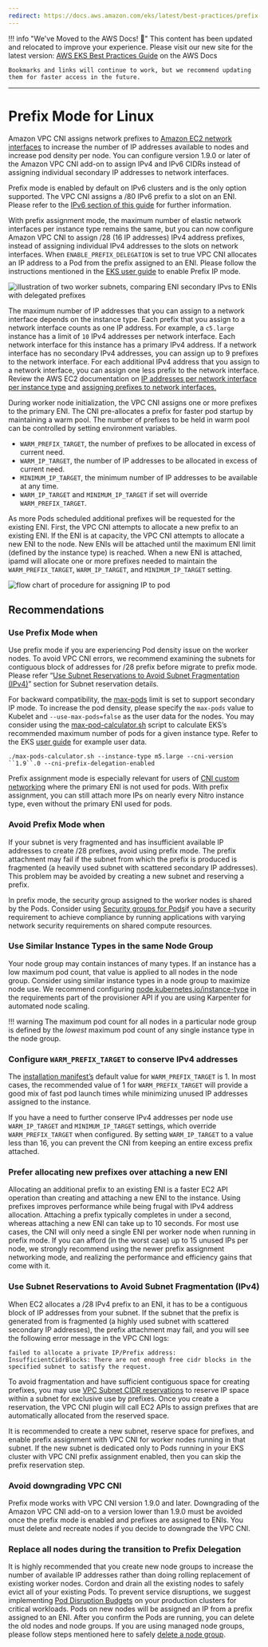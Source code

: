```yaml
---
redirect: https://docs.aws.amazon.com/eks/latest/best-practices/prefix-mode-linux.html
---
```



!!! info "We've Moved to the AWS Docs! 🚀"
    This content has been updated and relocated to improve your experience. 
    Please visit our new site for the latest version:
    [AWS EKS Best Practices Guide](https://docs.aws.amazon.com/eks/latest/best-practices/prefix-mode-linux.html) on the AWS Docs

    Bookmarks and links will continue to work, but we recommend updating them for faster access in the future.

---

# Prefix Mode for Linux

Amazon VPC CNI assigns network prefixes to [Amazon EC2 network interfaces](https://docs.aws.amazon.com/AWSEC2/latest/UserGuide/ec2-prefix-eni.html) to increase the number of IP addresses available to nodes and increase pod density per node. You can configure version 1.9.0 or later of the Amazon VPC CNI add-on to assign IPv4 and IPv6 CIDRs instead of assigning individual secondary IP addresses to network interfaces. 

Prefix mode is enabled by default on IPv6 clusters and is the only option supported. The VPC CNI assigns a /80 IPv6 prefix to a slot on an ENI. Please refer to the [IPv6 section of this guide](../ipv6/index.md) for further information. 

With prefix assignment mode, the maximum number of elastic network interfaces per instance type remains the same, but you can now configure Amazon VPC CNI to assign /28 (16 IP addresses) IPv4 address prefixes, instead of assigning individual IPv4 addresses to the slots on network interfaces. When `ENABLE_PREFIX_DELEGATION` is set to true VPC CNI allocates an IP address to a Pod from the prefix assigned to an ENI.  Please follow the instructions mentioned in the [EKS user guide](https://docs.aws.amazon.com/eks/latest/userguide/cni-increase-ip-addresses.html) to enable Prefix IP mode. 

![illustration of two worker subnets, comparing ENI secondary IPvs to ENIs with delegated prefixes](./image.png)

The maximum number of IP addresses that you can assign to a network interface depends on the instance type. Each prefix that you assign to a network interface counts as one IP address. For example, a `c5.large` instance has a limit of `10` IPv4 addresses per network interface. Each network interface for this instance has a primary IPv4 address. If a network interface has no secondary IPv4 addresses, you can assign up to 9 prefixes to the network interface. For each additional IPv4 address that you assign to a network interface, you can assign one less prefix to the network interface. Review the AWS EC2 documentation on [IP addresses per network interface per instance type](https://docs.aws.amazon.com/AWSEC2/latest/UserGuide/using-eni.html#AvailableIpPerENI) and [assigning prefixes to network interfaces.](https://docs.aws.amazon.com/AWSEC2/latest/UserGuide/ec2-prefix-eni.html)

During worker node initialization, the VPC CNI assigns one or more prefixes to the primary ENI. The CNI pre-allocates a prefix for faster pod startup by maintaining a warm pool. The number of prefixes to be held in warm pool can be controlled by setting environment variables.

* `WARM_PREFIX_TARGET`, the number of prefixes to be allocated in excess of current need.
* `WARM_IP_TARGET`, the number of IP addresses to be allocated in excess of current need.
* `MINIMUM_IP_TARGET`, the minimum number of IP addresses to be available at any time.
* `WARM_IP_TARGET` and `MINIMUM_IP_TARGET` if set will override `WARM_PREFIX_TARGET`.

As more Pods scheduled additional prefixes will be requested for the existing ENI. First, the VPC CNI attempts to allocate a new prefix to an existing ENI. If the ENI is at capacity, the VPC CNI attempts to allocate a new ENI to the node. New ENIs will be attached until the maximum ENI limit (defined by the instance type) is reached. When a new ENI is attached, ipamd will allocate one or more prefixes needed to maintain the `WARM_PREFIX_TARGET`, `WARM_IP_TARGET`, and `MINIMUM_IP_TARGET` setting.


![flow chart of procedure for assigning IP to pod](./image-2.jpeg)

## Recommendations

### Use Prefix Mode when

Use prefix mode if you are experiencing Pod density issue on the worker nodes. To avoid VPC CNI errors, we recommend examining the subnets for contiguous block of addresses for /28 prefix before migrate to prefix mode. Please refer “[Use Subnet Reservations to Avoid Subnet Fragmentation (IPv4)](https://docs.aws.amazon.com/vpc/latest/userguide/subnet-cidr-reservation.html)” section for Subnet reservation details. 

For backward compatibility, the [max-pods](https://github.com/awslabs/amazon-eks-ami/blob/master/files/eni-max-pods.txt) limit is set to support secondary IP mode. To increase the pod density, please specify the `max-pods` value to Kubelet and `--use-max-pods=false` as the user data for the nodes. You may consider using the [max-pod-calculator.sh](https://github.com/awslabs/amazon-eks-ami/blob/master/files/max-pods-calculator.sh) script to calculate EKS’s recommended maximum number of pods for a given instance type. Refer to the EKS [user guide](https://docs.aws.amazon.com/eks/latest/userguide/cni-increase-ip-addresses.html) for example user data.

```
./max-pods-calculator.sh --instance-type m5.large --cni-version ``1.9``.0 --cni-prefix-delegation-enabled
```


Prefix assignment mode is especially relevant for users of [CNI custom networking](https://docs.aws.amazon.com/eks/latest/userguide/cni-custom-network.html) where the primary ENI is not used for pods. With prefix assignment, you can still attach more IPs on nearly every Nitro instance type, even without the primary ENI used for pods.

### Avoid Prefix Mode when

If your subnet is very fragmented and has insufficient available IP addresses to create /28 prefixes, avoid using prefix mode. The prefix attachment may fail if the subnet from which the prefix is produced is fragmented (a heavily used subnet with scattered secondary IP addresses). This problem may be avoided by creating a new subnet and reserving a prefix.

In prefix mode, the security group assigned to the worker nodes is shared by the Pods. Consider using [Security groups for Pods](../sgpp/index.md)if you have a security requirement to achieve compliance by running applications with varying network security requirements on shared compute resources.

### Use Similar Instance Types in the same Node Group

Your node group may contain instances of many types. If an instance has a low maximum pod count, that value is applied to all nodes in the node group. Consider using similar instance types in a node group to maximize node use. We recommend configuring [node.kubernetes.io/instance-type](https://karpenter.sh/docs/concepts/nodepools/) in the requirements part of the provisioner API if you are using Karpenter for automated node scaling.

!!! warning 
    The maximum pod count for all nodes in a particular node group is defined by the *lowest* maximum pod count of any single instance type in the node group.

### Configure `WARM_PREFIX_TARGET` to conserve IPv4 addresses

The [installation manifest’s](https://github.com/aws/amazon-vpc-cni-k8s/blob/master/config/v1.9/aws-k8s-cni.yaml#L158) default value for `WARM_PREFIX_TARGET` is 1. In most cases, the recommended value of 1 for `WARM_PREFIX_TARGET` will provide a good mix of fast pod launch times while minimizing unused IP addresses assigned to the instance.

If you have a need to further conserve IPv4 addresses per node use `WARM_IP_TARGET` and `MINIMUM_IP_TARGET` settings, which override `WARM_PREFIX_TARGET` when configured. By setting `WARM_IP_TARGET` to a value less than 16, you can prevent the CNI from keeping an entire excess prefix attached.

### Prefer allocating new prefixes over attaching a new ENI

Allocating an additional prefix to an existing ENI is a faster EC2 API operation than creating and attaching a new ENI to the instance. Using prefixes improves performance while being frugal with IPv4 address allocation. Attaching a prefix typically completes in under a second, whereas attaching a new ENI can take up to 10 seconds. For most use cases, the CNI will only need a single ENI per worker node when running in prefix mode. If you can afford (in the worst case) up to 15 unused IPs per node, we strongly recommend using the newer prefix assignment networking mode, and realizing the performance and efficiency gains that come with it.

### Use Subnet Reservations to Avoid Subnet Fragmentation (IPv4)

When EC2 allocates a /28 IPv4 prefix to an ENI, it has to be a contiguous block of IP addresses from your subnet. If the subnet that the prefix is generated from is fragmented (a highly used subnet with scattered secondary IP addresses), the prefix attachment may fail, and you will see the following error message in the VPC CNI logs:

```
failed to allocate a private IP/Prefix address: InsufficientCidrBlocks: There are not enough free cidr blocks in the specified subnet to satisfy the request.
```

To avoid fragmentation and have sufficient contiguous space for creating prefixes, you may use [VPC Subnet CIDR reservations](https://docs.aws.amazon.com/vpc/latest/userguide/subnet-cidr-reservation.html#work-with-subnet-cidr-reservations) to reserve IP space within a subnet for exclusive use by prefixes. Once you create a reservation, the VPC CNI plugin will call EC2 APIs to assign prefixes that are automatically allocated from the reserved space.

It is recommended to create a new subnet, reserve space for prefixes, and enable prefix assignment with VPC CNI for worker nodes running in that subnet. If the new subnet is dedicated only to Pods running in your EKS cluster with VPC CNI prefix assignment enabled, then you can skip the prefix reservation step.

### Avoid downgrading VPC CNI

Prefix mode works with VPC CNI version 1.9.0 and later. Downgrading of the Amazon VPC CNI add-on to a version lower than 1.9.0 must be avoided once the prefix mode is enabled and prefixes are assigned to ENIs. You must delete and recreate nodes if you decide to downgrade the VPC CNI.

### Replace all nodes during the transition to Prefix Delegation

It is highly recommended that you create new node groups to increase the number of available IP addresses rather than doing rolling replacement of existing worker nodes. Cordon and drain all the existing nodes to safely evict all of your existing Pods. To prevent service disruptions, we suggest implementing [Pod Disruption Budgets](https://kubernetes.io/docs/tasks/run-application/configure-pdb) on your production clusters for critical workloads. Pods on new nodes will be assigned an IP from a prefix assigned to an ENI. After you confirm the Pods are running, you can delete the old nodes and node groups. If you are using managed node groups, please follow steps mentioned here to safely [delete a node group](https://docs.aws.amazon.com/eks/latest/userguide/delete-managed-node-group.html).


